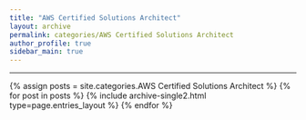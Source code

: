 ```yaml
---
title: "AWS Certified Solutions Architect"
layout: archive
permalink: categories/AWS Certified Solutions Architect
author_profile: true
sidebar_main: true
---
```


***

{% assign posts = site.categories.AWS Certified Solutions Architect %}
{% for post in posts %} {% include archive-single2.html type=page.entries_layout %} {% endfor %}